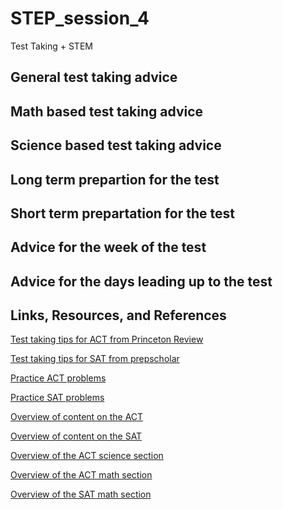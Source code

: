# STEP_session_4
Test Taking + STEM

## General test taking advice

## Math based test taking advice

## Science based test taking advice

## Long term prepartion for the test

## Short term prepartation for the test

## Advice for the week of the test

## Advice for the days leading up to the test


## Links, Resources, and References
[Test taking tips for ACT from Princeton Review](https://www.princetonreview.com/college-advice/4-act-tips) <br>

[Test taking tips for SAT from prepscholar](https://blog.prepscholar.com/sat-tips-and-tricks-you-must-use) <br>

[Practice ACT problems](https://www.act.org/content/act/en/products-and-services/the-act/test-preparation/math-practice-test-questions.html?page=0&chapter=0) <br>

[Practice SAT problems](https://satsuite.collegeboard.org/media/pdf/sat-practice-test-1.pdf) <br>

[Overview of content on the ACT](https://www.princetonreview.com/college/act-sections#:~:text=The%20ACT%20includes%20the%20following,questions%20on%20the%20ACT%20test.) <br>

[Overview of content on the SAT](https://www.princetonreview.com/college/sat-sections)<br>

[Overview of the ACT science section](https://www.studypoint.com/ed/act-science/) <br>

[Overview of the ACT math section](https://www.act.org/content/act/en/products-and-services/the-act/test-preparation/description-of-math-test.html#:~:text=Content%20Covered%20by%20the%20ACT%20Mathematics%20Test,-Nine%20scores%20are&text=Demonstrate%20knowledge%20of%20real%20and,exponents%2C%20and%20vectors%20and%20matrices.&text=Solve%2C%20graph%2C%20and%20model%20multiple%20types%20of%20expressions.) <br>

[Overview of the SAT math section](https://satsuite.collegeboard.org/media/pdf/official-sat-study-guide-about-math-test.pdf) <br>
